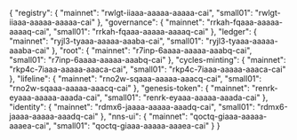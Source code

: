 {
  "registry": {
    "mainnet": "rwlgt-iiaaa-aaaaa-aaaaa-cai",
    "small01": "rwlgt-iiaaa-aaaaa-aaaaa-cai"
  },
  "governance": {
    "mainnet": "rrkah-fqaaa-aaaaa-aaaaq-cai",
    "small01": "rrkah-fqaaa-aaaaa-aaaaq-cai"
  },
  "ledger": {
    "mainnet": "ryjl3-tyaaa-aaaaa-aaaba-cai",
    "small01": "ryjl3-tyaaa-aaaaa-aaaba-cai"
  },
  "root": {
    "mainnet": "r7inp-6aaaa-aaaaa-aaabq-cai",
    "small01": "r7inp-6aaaa-aaaaa-aaabq-cai"
  },
  "cycles-minting": {
    "mainnet": "rkp4c-7iaaa-aaaaa-aaaca-cai",
    "small01": "rkp4c-7iaaa-aaaaa-aaaca-cai"
  },
  "lifeline": {
    "mainnet": "rno2w-sqaaa-aaaaa-aaacq-cai",
    "small01": "rno2w-sqaaa-aaaaa-aaacq-cai"
  },
  "genesis-token": {
    "mainnet": "renrk-eyaaa-aaaaa-aaada-cai",
    "small01": "renrk-eyaaa-aaaaa-aaada-cai"
  },
  "identity": {
    "mainnet": "rdmx6-jaaaa-aaaaa-aaadq-cai",
    "small01": "rdmx6-jaaaa-aaaaa-aaadq-cai"
  },
  "nns-ui": {
    "mainnet": "qoctq-giaaa-aaaaa-aaaea-cai",
    "small01": "qoctq-giaaa-aaaaa-aaaea-cai"
  }
}

